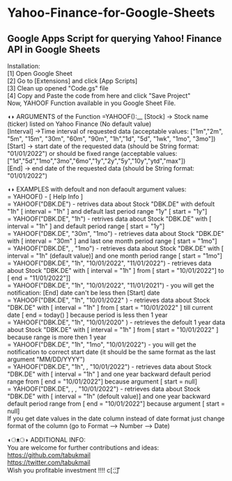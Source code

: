 # Yahoo-Finance-for-Google-Sheets
## Google Apps Script for querying Yahoo! Finance API in Google Sheets

Installation:  
[1] Open Google Sheet  
[2] Go to [Extensions] and click [App Scripts]  
[3] Clean up opened "Code.gs" file   
[4] Copy and Paste the code from here and click "Save Project"  
Now, YAHOOF Function available in you Google Sheet File.  

  

◖◗ ARGUMENTS of the Function =YAHOOF():__
[Stock] -> Stock name (ticker) listed on Yahoo Finance (No default value) 	
[Interval] ->Time interval of requested data (acceptable values: ["1m","2m", "5m", "15m", "30m", "60m", "90m", "1h","1d", "5d", "1wk", "1mo", "3mo"])  	
[Start] -> start date of the requested data (should be String format: "01/01/2022") or should be fixed range (acceptable values: ["1d","5d","1mo","3mo","6mo","1y","2y","5y","10y","ytd","max"])  	
[End] -> end date of the requested data (should be String format: "01/01/2022")   

  
    


◖◗ EXAMPLES with defoult and non defaoult argument values:	
= YAHOOF()  -  [ Help Info ]	
= YAHOOF("DBK.DE") -  retrives data about Stock "DBK.DE" with defoult "1h" [ interval = "1h" ] and default last period range "1y" [ start = "1y"]  	
= YAHOOF("DBK.DE", "1h") -  retrives data about Stock "DBK.DE" with [ interval = "1h" ] and default period range [ start = "1y"] 	
= YAHOOF("DBK.DE", "30m", "1mo") -  retrieves data about Stock "DBK.DE" with [ interval = "30m" ] and last one month period range [ start = "1mo"] 	
= YAHOOF("DBK.DE",  , "1mo") -  retrieves data about Stock "DBK.DE" with [ interval = "1h" (default value)] and one month period range [ start = "1mo"] 	
= YAHOOF("DBK.DE", "1h", "10/01/2022", "11/01/2022") - retrieves data about Stock "DBK.DE" with [ interval = "1h" ] from [ start = "10/01/2022"] to [ end = "11/01/2022"]]	
= YAHOOF("DBK.DE", "1h", "10/01/2022", "11/01/2021") - you will get the notification: [End] date can't be less then [Start] date	
= YAHOOF("DBK.DE", "1h",  "10/01/2022" ) -  retrieves data about Stock "DBK.DE" with [ interval = "1h" ] from [ start = "10/01/2022" ] till current date [ end = today() ] because period is less then 1 year	
= YAHOOF("DBK.DE", "1h",  "10/01/2020" ) -  retrieves the defoult 1 year data about Stock "DBK.DE" with [ interval = "1h" ] from [ start = "10/01/2022" ] because range is more then 1 year  	
= YAHOOF("DBK.DE", "1h", "1mo", "10/01/2022") -  you will get the notification to correct start date (it should be the same format as the last argument "MM/DD/YYYY") 	
= YAHOOF("DBK.DE", "1h",  , "10/01/2022") -  retrieves data about Stock "DBK.DE" with [ interval = "1h" ] and one year backward default period range from [ end = "10/01/2022"] because argument [ start = null]	
= YAHOOF("DBK.DE",  ,  , "10/01/2022") -  retrieves data about Stock "DBK.DE" with [ interval = "1h" (defoult value)] and one year backward default period range from [ end = "10/01/2022"] because argument [ start = null]	
If you get date values in the date column instead of date format just change format of the column (go to Format --> Number --> Date)	

  
◖⚆ᴥ⚆◗ ADDITIONAL INFO:	
You are welcome for further contributions and ideas: 	
https://github.com/tabukmail	
https://twitter.com/tabukmail	
Wish you profitable investment !!!!      ⅽ[ː̠̈ː̠̈] ͌ 	


